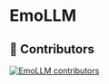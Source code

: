 # EmoLLM

## 🌟 Contributors

[![EmoLLM contributors](https://contrib.rocks/image?repo=aJupyter/EmoLLM&max=2000)](https://github.com/aJupyter/EmoLLM/graphs/contributors)
